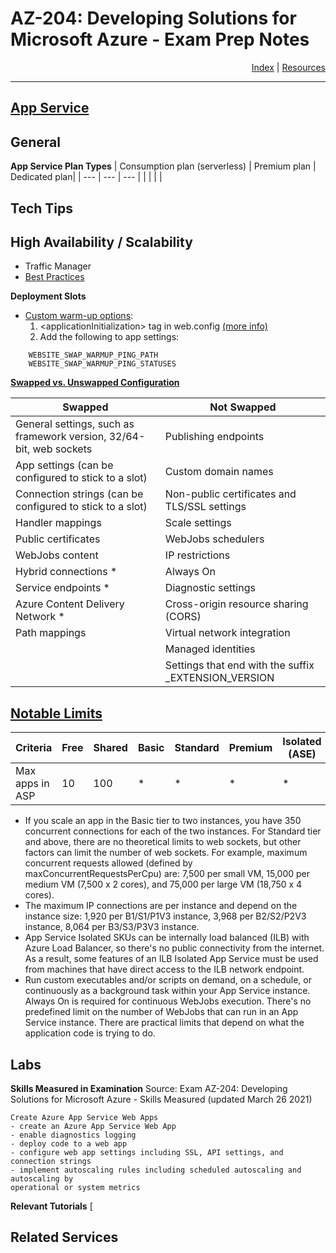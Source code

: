 # AZ-204: Developing Solutions for Microsoft Azure - Exam Prep Notes

<div style="text-align: right"> <a href="..\README.MD">Index</a> | <a href="..\RESOURCES.MD">Resources</a> </div>

----
[App Service](https://docs.microsoft.com/en-us/azure/app-service)
-------------

## General
**App Service Plan Types**
| Consumption plan (serverless) | Premium plan | Dedicated plan|
| --- | --- | --- |
| | | |
 

## Tech Tips


## High Availability / Scalability

* Traffic Manager
* [Best Practices](https://docs.microsoft.com/en-us/azure/architecture/checklist/resiliency-per-service#app-service)



**Deployment Slots**
  * [Custom warm-up options](https://docs.microsoft.com/en-us/azure/app-service/deploy-staging-slots#Warm-up):
     1. <applicationInitialization\> tag in web.config [(more info)](https://ruslany.net/2017/11/most-common-deployment-slot-swap-failures-and-how-to-fix-them/)
     2. Add the following to app settings:
```
	WEBSITE_SWAP_WARMUP_PING_PATH
 	WEBSITE_SWAP_WARMUP_PING_STATUSES
```
**[Swapped vs. Unswapped Configuration](https://docs.microsoft.com/en-us/azure/app-service/deploy-staging-slots)**

| Swapped | Not Swapped |
| --- | --- |
|General settings, such as framework version, 32/64-bit, web sockets |Publishing endpoints                                 |
|App settings (can be configured to stick to a slot)                 |Custom domain names                                  |
|Connection strings (can be configured to stick to a slot)           |Non-public certificates and TLS/SSL settings         |
|Handler mappings                                                    |Scale settings                                       |
|Public certificates                                                 |WebJobs schedulers                                   |
|WebJobs content                                                     |IP restrictions                                      |
|Hybrid connections *                                                |Always On                                            |
|Service endpoints *                                                 |Diagnostic settings                                  |
|Azure Content Delivery Network *                                    |Cross-origin resource sharing (CORS)                 |
|Path mappings                                                       |Virtual network integration                          |
|																	 |Managed identities								   |
|																	 |Settings that end with the suffix _EXTENSION_VERSION |





## [Notable Limits](https://docs.microsoft.com/en-us/azure/azure-resource-manager/management/azure-subscription-service-limits#app-service-limits)
|Criteria|Free|Shared|Basic|Standard|Premium|Isolated (ASE)|
|---|---|---|---|---|---|---|
|Max apps in ASP| 10 | 100| * | * | * | * |

* If you scale an app in the Basic tier to two instances, you have 350 concurrent connections for each of the two instances. For Standard tier and above, there are no theoretical limits to web sockets, but other factors can limit the number of web sockets. For example, maximum concurrent requests allowed (defined by maxConcurrentRequestsPerCpu) are: 7,500 per small VM, 15,000 per medium VM (7,500 x 2 cores), and 75,000 per large VM (18,750 x 4 cores).
* The maximum IP connections are per instance and depend on the instance size: 1,920 per B1/S1/P1V3 instance, 3,968 per B2/S2/P2V3 instance, 8,064 per B3/S3/P3V3 instance.
* App Service Isolated SKUs can be internally load balanced (ILB) with Azure Load Balancer, so there's no public connectivity from the internet. As a result, some features of an ILB Isolated App Service must be used from machines that have direct access to the ILB network endpoint.
* Run custom executables and/or scripts on demand, on a schedule, or continuously as a background task within your App Service instance. Always On is required for continuous WebJobs execution. There's no predefined limit on the number of WebJobs that can run in an App Service instance. There are practical limits that depend on what the application code is trying to do.

## Labs
**Skills Measured in Examination**
Source: Exam AZ-204: Developing Solutions for Microsoft Azure - Skills Measured (updated March 26 2021)
```
Create Azure App Service Web Apps
- create an Azure App Service Web App
- enable diagnostics logging
- deploy code to a web app
- configure web app settings including SSL, API settings, and connection strings
- implement autoscaling rules including scheduled autoscaling and autoscaling by
operational or system metrics
```
**Relevant Tutorials**
[

## Related Services
